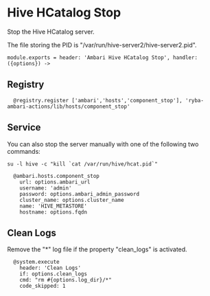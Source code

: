 
# Hive HCatalog Stop

Stop the Hive HCatalog server.

The file storing the PID is "/var/run/hive-server2/hive-server2.pid".

    module.exports = header: 'Ambari Hive HCatalog Stop', handler: ({options}) ->

## Registry

      @registry.register ['ambari','hosts','component_stop'], 'ryba-ambari-actions/lib/hosts/component_stop'

## Service

You can also stop the server manually with one of
the following two commands:

```
su -l hive -c "kill `cat /var/run/hive/hcat.pid`"
```

      @ambari.hosts.component_stop
        url: options.ambari_url
        username: 'admin'
        password: options.ambari_admin_password
        cluster_name: options.cluster_name
        name: 'HIVE_METASTORE'
        hostname: options.fqdn

## Clean Logs

Remove the "*" log file if the property "clean_logs" is
activated.

      @system.execute
        header: 'Clean Logs'
        if: options.clean_logs
        cmd: "rm #{options.log_dir}/*"
        code_skipped: 1
